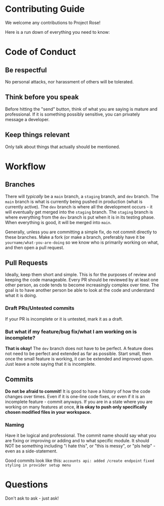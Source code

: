 # Contributing Guide
We welcome any contributions to Project Rose!

Here is a run down of everything you need to know:

# Code of Conduct
## Be respectful
No personal attacks, nor harassment of others will be tolerated.
## Think before you speak
Before hitting the "send" button, think of what you are saying is mature and professional. If it is something possibly sensitive, you can privately message a developer.
## Keep things relevant
Only talk about things that actually should be mentioned.

# Workflow
## Branches
There will *typically* be a `main` branch, a `staging` branch, and `dev` branch. The `main` branch is what is currently being pushed in production (what is currently active). The `dev` branch is  where all the development occurs - it will eventually get merged into the `staging` branch. The `staging` branch is where everything from the `dev` branch is put when it is in its testing phase. When everything is good, it will be merged into `main`.

Generally, unless you are committing a simple fix, do not commit directly to these branches. Make a fork (or make a branch, preferably have it be `yourname/what-you-are-doing` so we know who is primarily working on what, and then open a pull request.

## Pull Requests
Ideally, keep them short and simple. This is for the purposes of review and keeping the code manageable. Every PR should be reviewed by at least one other person, as code tends to become increasingly complex over time. The goal is to have another person be able to look at the code and understand what it is doing.

### Draft PRs/Untested commits
If your PR is incomplete or it is untested, mark it as a draft.

### But what if my feature/bug fix/what I am working on is incomplete?
**That is okay!** The `dev` branch does not have to be perfect. A feature does not need to be perfect and extended as far as possible. Start small, then once the small feature is working, it can be extended and improved upon. Just leave a note saying that it is incomplete.

## Commits
**Do not be afraid to commit!** It is good to have a history of how the code changes over times. Even if it is one-line code fixes, or even if it is an incomplete feature - commit anyways. If you are in a state where you are working on many features at once, **it is okay to push only specifically chosen modified files in your workspace.**

### Naming
Have it be logical and professional. The commit name should say what you are fixing or improving or adding and to what specific module. It should NOT be something including "i hate this", or "this is messy", or "pls help" - even as a side-statement.

Good commits look like this:
`accounts api: added /create endpoint`
`fixed styling in provider setup menu`

# Questions
Don't ask to ask - just ask!
